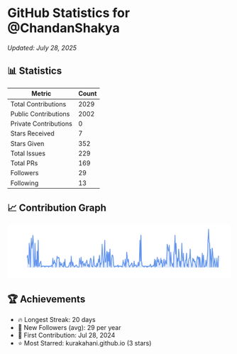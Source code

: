 # GitHub Statistics for @ChandanShakya
*Updated: July 28, 2025*

## 📊 Statistics
| Metric | Count |
|--------|--------|
| Total Contributions | 2029 |
| Public Contributions | 2002 |
| Private Contributions | 0 |
| Stars Received | 7 |
| Stars Given | 352 |
| Total Issues | 229 |
| Total PRs | 169 |
| Followers | 29 |
| Following | 13 |

## 📈 Contribution Graph

![Contribution Graph](./contribution_graph.png)

## 🏆 Achievements

- 🔥 Longest Streak: 20 days
- 👥 New Followers (avg): 29 per year
- 📅 First Contribution: Jul 28, 2024
- ⭐ Most Starred: kurakahani.github.io (3 stars)
